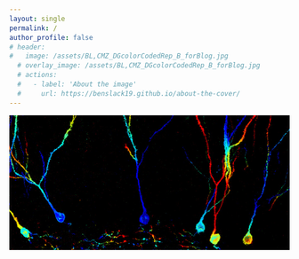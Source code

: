 ```yaml
---
layout: single
permalink: / 
author_profile: false
# header:
#   image: /assets/BL,CMZ_DGcolorCodedRep_B_forBlog.jpg
  # overlay_image: /assets/BL,CMZ_DGcolorCodedRep_B_forBlog.jpg
  # actions:
  #   - label: 'About the image'
  #     url: https://benslack19.github.io/about-the-cover/
---
```


<p align="center">
  <a href="https://benslack19.github.io/about-the-cover/">
  <img src="/assets/BL,CMZ_DGcolorCodedRep_B_forBlog.jpg" alt="BL,CMZ"/>
  </a>
</p>

